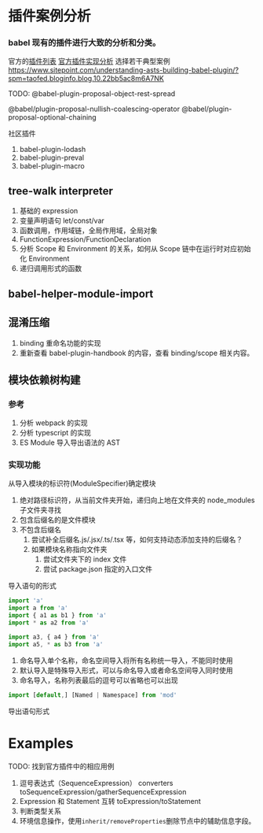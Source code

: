 # 插件案例分析

### babel 现有的插件进行大致的分析和分类。

官方的[插件列表](https://babeljs.io/docs/en/plugins-list)
[官方插件实现分析](https://space.bilibili.com/228173207?spm_id_from=333.788.b_765f7570696e666f.2)
选择若干典型案例
https://www.sitepoint.com/understanding-asts-building-babel-plugin/?spm=taofed.bloginfo.blog.10.22bb5ac8m6A7NK

TODO:
@babel-plugin-proposal-object-rest-spread

@babel/plugin-proposal-nullish-coalescing-operator
@babel/plugin-proposal-optional-chaining

社区插件

1. babel-plugin-lodash
1. babel-plugin-preval
1. babel-plugin-macro

## tree-walk interpreter

1. 基础的 expression
1. 变量声明语句 let/const/var
1. 函数调用，作用域链，全局作用域，全局对象
1. FunctionExpression/FunctionDeclaration
1. 分析 Scope 和 Environment 的关系，如何从 Scope 链中在运行时对应初始化 Environment
1. 递归调用形式的函数

## babel-helper-module-import

## 混淆压缩

1. binding 重命名功能的实现
1. 重新查看 babel-plugin-handbook 的内容，查看 binding/scope 相关内容。

## 模块依赖树构建

### 参考

1. 分析 webpack 的实现
1. 分析 typescript 的实现
1. ES Module 导入导出语法的 AST

### 实现功能

从导入模块的标识符(ModuleSpecifier)确定模块

1. 绝对路径标识符，从当前文件夹开始，递归向上地在文件夹的 node_modules 子文件夹寻找
1. 包含后缀名的是文件模块
1. 不包含后缀名
   1. 尝试补全后缀名.js/.jsx/.ts/.tsx 等，如何支持动态添加支持的后缀名？
   1. 如果模块名称指向文件夹
      1. 尝试文件夹下的 index 文件
      1. 尝试 package.json 指定的入口文件

导入语句的形式

```js
import 'a'
import a from 'a'
import { a1 as b1 } from 'a'
import * as a2 from 'a'

import a3, { a4 } from 'a'
import a5, * as b3 from 'a'
```

1. 命名导入单个名称，命名空间导入将所有名称统一导入，不能同时使用
1. 默认导入是特殊导入形式，可以与命名导入或者命名空间导入同时使用
1. 命名导入，名称列表最后的逗号可以省略也可以出现

```js
import [default,] [Named | Namespace] from 'mod'
```

导出语句形式

# Examples

TODO: 找到官方插件中的相应用例

1. 逗号表达式（SequenceExpression） converters toSequenceExpression/gatherSequenceExpression
1. Expression 和 Statement 互转 toExpression/toStatement
1. 判断类型关系
1. 环境信息操作，使用`inherit/removeProperties`删除节点中的辅助信息字段。
